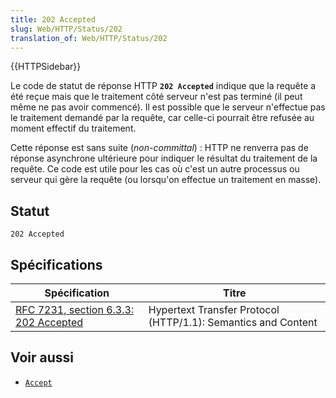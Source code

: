 ```yaml
---
title: 202 Accepted
slug: Web/HTTP/Status/202
translation_of: Web/HTTP/Status/202
---
```

{{HTTPSidebar}}

Le code de statut de réponse HTTP **`202 Accepted`** indique que la requête a été reçue mais que le traitement côté serveur n'est pas terminé (il peut même ne pas avoir commencé). Il est possible que le serveur n'effectue pas le traitement demandé par la requête, car celle-ci pourrait être refusée au moment effectif du traitement.

Cette réponse est sans suite (<i lang="en">non-committal</i>)&nbsp;: HTTP ne renverra pas de réponse asynchrone ultérieure pour indiquer le résultat du traitement de la requête. Ce code est utile pour les cas où c'est un autre processus ou serveur qui gère la requête (ou lorsqu'on effectue un traitement en masse).

## Statut

```
202 Accepted
```

## Spécifications

| Spécification                                            | Titre                                                         |
| -------------------------------------------------------- | ------------------------------------------------------------- |
| [RFC 7231, section 6.3.3: 202 Accepted](https://datatracker.ietf.org/doc/html/rfc7231#section-6.3.3) | Hypertext Transfer Protocol (HTTP/1.1): Semantics and Content |

## Voir aussi

- [`Accept`](/fr/docs/Web/HTTP/Headers/Accept)
